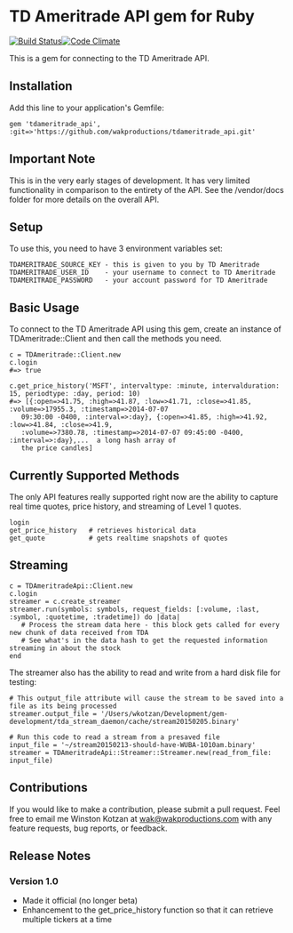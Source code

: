 # TD Ameritrade API gem for Ruby

[![Build Status](https://travis-ci.org/wakproductions/tdameritrade_api.svg?branch=master)](https://travis-ci.org/wakproductions/tdameritrade_api)[![Code Climate](https://codeclimate.com/github/wakproductions/tdameritrade_api/badges/gpa.svg)](https://codeclimate.com/github/wakproductions/tdameritrade_api)

This is a gem for connecting to the TD Ameritrade API.

## Installation

Add this line to your application's Gemfile:

    gem 'tdameritrade_api', :git=>'https://github.com/wakproductions/tdameritrade_api.git'

## Important Note

This is in the very early stages of development. It has very limited functionality in comparison to the entirety
of the API. See the /vendor/docs folder for more details on the overall API.

## Setup

To use this, you need to have 3 environment variables set:

    TDAMERITRADE_SOURCE_KEY - this is given to you by TD Ameritrade
    TDAMERITRADE_USER_ID    - your username to connect to TD Ameritrade
    TDAMERITRADE_PASSWORD   - your account password for TD Ameritrade


## Basic Usage

To connect to the TD Ameritrade API using this gem, create an instance of TDAmeritrade::Client and then
call the methods you need.

    c = TDAmeritrade::Client.new
    c.login
    #=> true

    c.get_price_history('MSFT', intervaltype: :minute, intervalduration: 15, periodtype: :day, period: 10)
    #=> [{:open=>41.75, :high=>41.87, :low=>41.71, :close=>41.85, :volume=>17955.3, :timestamp=>2014-07-07
       09:30:00 -0400, :interval=>:day}, {:open=>41.85, :high=>41.92, :low=>41.84, :close=>41.9,
       :volume=>7380.78, :timestamp=>2014-07-07 09:45:00 -0400, :interval=>:day},...  a long hash array of
       the price candles]

## Currently Supported Methods

The only API features really supported right now are the ability to capture real time quotes,
price history, and streaming of Level 1 quotes.

    login
    get_price_history   # retrieves historical data
    get_quote           # gets realtime snapshots of quotes

## Streaming

    c = TDAmeritradeApi::Client.new
    c.login
    streamer = c.create_streamer
    streamer.run(symbols: symbols, request_fields: [:volume, :last, :symbol, :quotetime, :tradetime]) do |data|
       # Process the stream data here - this block gets called for every new chunk of data received from TDA
       # See what's in the data hash to get the requested information streaming in about the stock
    end

The streamer also has the ability to read and write from a hard disk file for testing:

    # This output_file attribute will cause the stream to be saved into a file as its being processed
    streamer.output_file = '/Users/wkotzan/Development/gem-development/tda_stream_daemon/cache/stream20150205.binary'

    # Run this code to read a stream from a presaved file
    input_file = '~/stream20150213-should-have-WUBA-1010am.binary'
    streamer = TDAmeritradeApi::Streamer::Streamer.new(read_from_file: input_file)

## Contributions

If you would like to make a contribution, please submit a pull request. Feel free to email me Winston Kotzan
at wak@wakproductions.com with any feature requests, bug reports, or feedback.


## Release Notes

### Version 1.0
- Made it official (no longer beta)
- Enhancement to the get_price_history function so that it can retrieve multiple tickers at a time
